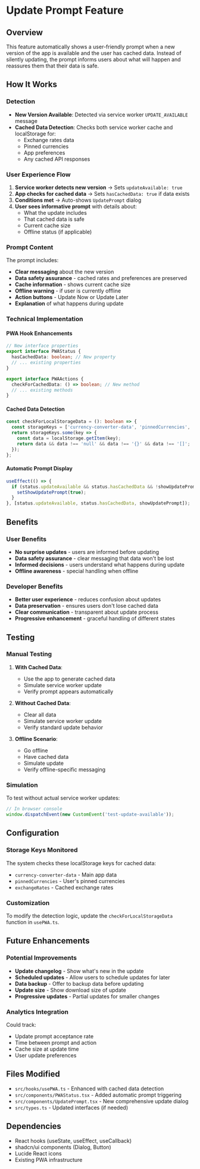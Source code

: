 # Update Prompt Feature

## Overview
This feature automatically shows a user-friendly prompt when a new version of the app is available and the user has cached data. Instead of silently updating, the prompt informs users about what will happen and reassures them that their data is safe.

## How It Works

### Detection
- **New Version Available**: Detected via service worker `UPDATE_AVAILABLE` message
- **Cached Data Detection**: Checks both service worker cache and localStorage for:
  - Exchange rates data
  - Pinned currencies
  - App preferences
  - Any cached API responses

### User Experience Flow
1. **Service worker detects new version** → Sets `updateAvailable: true`
2. **App checks for cached data** → Sets `hasCachedData: true` if data exists
3. **Conditions met** → Auto-shows `UpdatePrompt` dialog
4. **User sees informative prompt** with details about:
   - What the update includes
   - That cached data is safe
   - Current cache size
   - Offline status (if applicable)

### Prompt Content
The prompt includes:
- **Clear messaging** about the new version
- **Data safety assurance** - cached rates and preferences are preserved
- **Cache information** - shows current cache size
- **Offline warning** - if user is currently offline
- **Action buttons** - Update Now or Update Later
- **Explanation** of what happens during update

### Technical Implementation

#### PWA Hook Enhancements
```typescript
// New interface properties
export interface PWAStatus {
  hasCachedData: boolean; // New property
  // ... existing properties
}

export interface PWAActions {
  checkForCachedData: () => boolean; // New method
  // ... existing methods
}
```

#### Cached Data Detection
```typescript
const checkForLocalStorageData = (): boolean => {
  const storageKeys = ['currency-converter-data', 'pinnedCurrencies', 'exchangeRates'];
  return storageKeys.some(key => {
    const data = localStorage.getItem(key);
    return data && data !== 'null' && data !== '{}' && data !== '[]';
  });
};
```

#### Automatic Prompt Display
```typescript
useEffect(() => {
  if (status.updateAvailable && status.hasCachedData && !showUpdatePrompt) {
    setShowUpdatePrompt(true);
  }
}, [status.updateAvailable, status.hasCachedData, showUpdatePrompt]);
```

## Benefits

### User Benefits
- **No surprise updates** - users are informed before updating
- **Data safety assurance** - clear messaging that data won't be lost
- **Informed decisions** - users understand what happens during update
- **Offline awareness** - special handling when offline

### Developer Benefits
- **Better user experience** - reduces confusion about updates
- **Data preservation** - ensures users don't lose cached data
- **Clear communication** - transparent about update process
- **Progressive enhancement** - graceful handling of different states

## Testing

### Manual Testing
1. **With Cached Data**:
   - Use the app to generate cached data
   - Simulate service worker update
   - Verify prompt appears automatically

2. **Without Cached Data**:
   - Clear all data
   - Simulate service worker update
   - Verify standard update behavior

3. **Offline Scenario**:
   - Go offline
   - Have cached data
   - Simulate update
   - Verify offline-specific messaging

### Simulation
To test without actual service worker updates:
```javascript
// In browser console
window.dispatchEvent(new CustomEvent('test-update-available'));
```

## Configuration

### Storage Keys Monitored
The system checks these localStorage keys for cached data:
- `currency-converter-data` - Main app data
- `pinnedCurrencies` - User's pinned currencies
- `exchangeRates` - Cached exchange rates

### Customization
To modify the detection logic, update the `checkForLocalStorageData` function in `usePWA.ts`.

## Future Enhancements

### Potential Improvements
- **Update changelog** - Show what's new in the update
- **Scheduled updates** - Allow users to schedule updates for later
- **Data backup** - Offer to backup data before updating
- **Update size** - Show download size of update
- **Progressive updates** - Partial updates for smaller changes

### Analytics Integration
Could track:
- Update prompt acceptance rate
- Time between prompt and action
- Cache size at update time
- User update preferences

## Files Modified
- `src/hooks/usePWA.ts` - Enhanced with cached data detection
- `src/components/PWAStatus.tsx` - Added automatic prompt triggering
- `src/components/UpdatePrompt.tsx` - New comprehensive update dialog
- `src/types.ts` - Updated interfaces (if needed)

## Dependencies
- React hooks (useState, useEffect, useCallback)
- shadcn/ui components (Dialog, Button)
- Lucide React icons
- Existing PWA infrastructure
